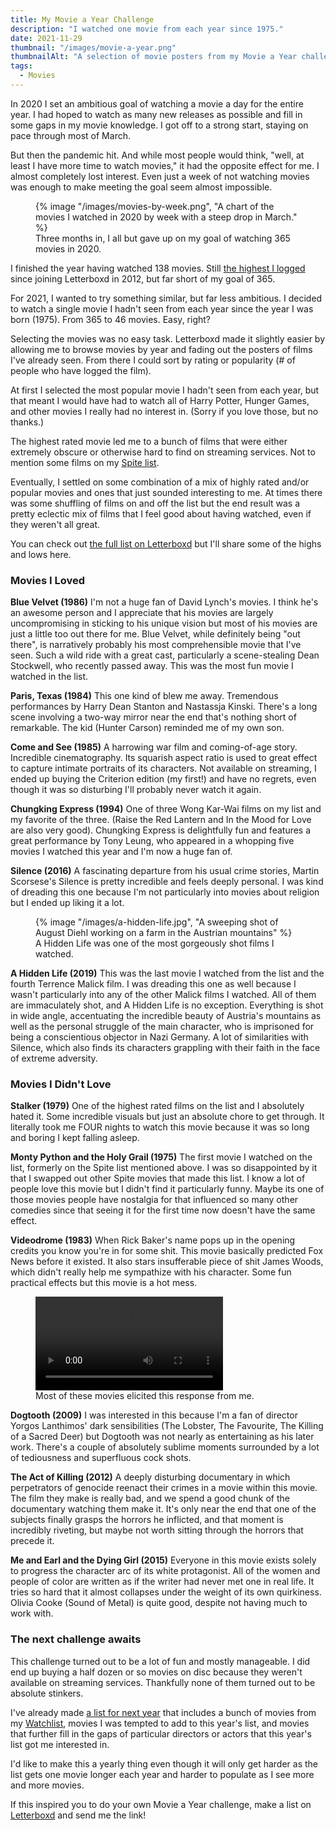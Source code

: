 ```yaml
---
title: My Movie a Year Challenge
description: "I watched one movie from each year since 1975."
date: 2021-11-29
thumbnail: "/images/movie-a-year.png"
thumbnailAlt: "A selection of movie posters from my Movie a Year challenge list on Letterboxd."
tags:
  - Movies
---
```


In 2020 I set an ambitious goal of watching a movie a day for the entire year. I had hoped to watch as many new releases as possible and fill in some gaps in my movie knowledge. I got off to a strong start, staying on pace through most of March.

But then the pandemic hit. And while most people would think, "well, at least I have more time to watch movies," it had the opposite effect for me. I almost completely lost interest. Even just a week of not watching movies was enough to make meeting the goal seem almost impossible.

<figure>
  {% image "/images/movies-by-week.png", "A chart of the movies I watched in 2020 by week with a steep drop in March." %}
  <figcaption>
    Three months in, I all but gave up on my goal of watching 365 movies in 2020.
  </figcaption>
</figure>

I finished the year having watched 138 movies. Still [the highest I logged](https://letterboxd.com/peruvianidol/year/2020/) since joining Letterboxd in 2012, but far short of my goal of 365.

For 2021, I wanted to try something similar, but far less ambitious. I decided to watch a single movie I hadn't seen from each year since the year I was born (1975). From 365 to 46 movies. Easy, right?

Selecting the movies was no easy task. Letterboxd made it slightly easier by allowing me to browse movies by year and fading out the posters of films I've already seen. From there I could sort by rating or popularity (# of people who have logged the film).

At first I selected the most popular movie I hadn't seen from each year, but that meant I would have had to watch all of Harry Potter, Hunger Games, and other movies I really had no interest in. (Sorry if you love those, but no thanks.)

The highest rated movie led me to a bunch of films that were either extremely obscure or otherwise hard to find on streaming services. Not to mention some films on my [Spite list](https://letterboxd.com/peruvianidol/list/movies-people-are-like-omg-you-havent-seen/).

Eventually, I settled on some combination of a mix of highly rated and/or popular movies and ones that just sounded interesting to me. At times there was some shuffling of films on and off the list but the end result was a pretty eclectic mix of films that I feel good about having watched, even if they weren't all great.

You can check out [the full list on Letterboxd](https://letterboxd.com/peruvianidol/list/movie-a-year-challenge/) but I'll share some of the highs and lows here.

<h3 class="ma-heading-2">Movies I Loved</h3>

**Blue Velvet (1986)** I'm not a huge fan of David Lynch's movies. I think he's an awesome person and I appreciate that his movies are largely uncompromising in sticking to his unique vision but most of his movies are just a little too out there for me. Blue Velvet, while definitely being "out there", is narratively probably his most comprehensible movie that I've seen. Such a wild ride with a great cast, particularly a scene-stealing Dean Stockwell, who recently passed away. This was the most fun movie I watched in the list.

**Paris, Texas (1984)** This one kind of blew me away. Tremendous performances by Harry Dean Stanton and Nastassja Kinski. There's a long scene involving a two-way mirror near the end that's nothing short of remarkable. The kid (Hunter Carson) reminded me of my own son.

**Come and See (1985)** A harrowing war film and coming-of-age story. Incredible cinematography. Its squarish aspect ratio is used to great effect to capture intimate portraits of its characters. Not available on streaming, I ended up buying the Criterion edition (my first!) and have no regrets, even though it was so disturbing I'll probably never watch it again.

**Chungking Express (1994)** One of three Wong Kar-Wai films on my list and my favorite of the three. (Raise the Red Lantern and In the Mood for Love are also very good). Chungking Express is delightfully fun and features a great performance by Tony Leung, who appeared in a whopping five movies I watched this year and I'm now a huge fan of.

**Silence (2016)** A fascinating departure from his usual crime stories, Martin Scorsese's Silence is pretty incredible and feels deeply personal. I was kind of dreading this one because I'm not particularly into movies about religion but I ended up liking it a lot. 

<figure>
  {% image "/images/a-hidden-life.jpg", "A sweeping shot of August Diehl working on a farm in the Austrian mountains" %}
  <figcaption>
    A Hidden Life was one of the most gorgeously shot films I watched.
  </figcaption>
</figure>

**A Hidden Life (2019)** This was the last movie I watched from the list and the fourth Terrence Malick film. I was dreading this one as well because I wasn't particularly into any of the other Malick films I watched. All of them are immaculately shot, and A Hidden Life is no exception. Everything is shot in wide angle, accentuating the incredible beauty of Austria's mountains as well as the personal struggle of the main character, who is imprisoned for being a conscientious objector in Nazi Germany. A lot of similarities with Silence, which also finds its characters grappling with their faith in the face of extreme adversity.

<h3 class="ma-heading-2">Movies I Didn't Love</h3>

**Stalker (1979)** One of the highest rated films on the list and I absolutely hated it. Some incredible visuals but just an absolute chore to get through. It literally took me FOUR nights to watch this movie because it was so long and boring I kept falling asleep.

**Monty Python and the Holy Grail (1975)** The first movie I watched on the list, formerly on the Spite list mentioned above. I was so disappointed by it that I swapped out other Spite movies that made this list. I know a lot of people love this movie but I didn't find it particularly funny. Maybe its one of those movies people have nostalgia for that influenced so many other comedies since that seeing it for the first time now doesn't have the same effect.

**Videodrome (1983)** When Rick Baker's name pops up in the opening credits you know you're in for some shit. This movie basically predicted Fox News before it existed. It also stars insufferable piece of shit James Woods, which didn't really help me sympathize with his character. Some fun practical effects but this movie is a hot mess.

<figure class="ma-float-right">
<video loop="" autoplay="" preload="auto" playsinline="true"><source src="/images/aunt-linda.mp4" type="video/mp4"></video>
  <figcaption>
    Most of these movies elicited this response from me.
  </figcaption>
</figure>

**Dogtooth (2009)** I was interested in this because I'm a fan of director Yorgos Lanthimos' dark sensibilities (The Lobster, The Favourite, The Killing of a Sacred Deer) but Dogtooth was not nearly as entertaining as his later work. There's a couple of absolutely sublime moments surrounded by a lot of tediousness and superfluous cock shots.

**The Act of Killing (2012)** A deeply disturbing documentary in which perpetrators of genocide reenact their crimes in a movie within this movie. The film they make is really bad, and we spend a good chunk of the documentary watching them make it. It's only near the end that one of the subjects finally grasps the horrors he inflicted, and that moment is incredibly riveting, but maybe not worth sitting through the horrors that precede it.

**Me and Earl and the Dying Girl (2015)** Everyone in this movie exists solely to progress the character arc of its white protagonist. All of the women and people of color are written as if the writer had never met one in real life. It tries so hard that it almost collapses under the weight of its own quirkiness. Olivia Cooke (Sound of Metal) is quite good, despite not having much to work with.

<h3 class="ma-heading-2">The next challenge awaits</h3>

This challenge turned out to be a lot of fun and mostly manageable. I did end up buying a half dozen or so movies on disc because they weren't available on streaming services. Thankfully none of them turned out to be absolute stinkers.

I've already made [a list for next year](https://letterboxd.com/peruvianidol/list/movie-a-year-challenge-2022/) that includes a bunch of movies from my [Watchlist](https://letterboxd.com/peruvianidol/watchlist/), movies I was tempted to add to this year's list, and movies that further fill in the gaps of particular directors or actors that this year's list got me interested in.

I'd like to make this a yearly thing even though it will only get harder as the list gets one movie longer each year and harder to populate as I see more and more movies.

If this inspired you to do your own Movie a Year challenge, make a list on [Letterboxd](https://letterboxd.com/) and send me the link!